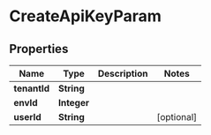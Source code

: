 

# CreateApiKeyParam


## Properties

| Name | Type | Description | Notes |
|------------ | ------------- | ------------- | -------------|
|**tenantId** | **String** |  |  |
|**envId** | **Integer** |  |  |
|**userId** | **String** |  |  [optional] |



